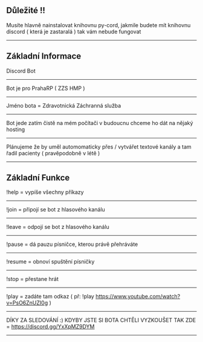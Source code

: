 
Důležité !!
------------

Musíte hlavně nainstalovat knihovnu py-cord, jakmile budete mít knihovnu discord ( která je zastaralá ) tak vám nebude fungovat 

--------------


Základní Informace
----------------------------

Discord Bot

----------------------------

Bot je pro PrahaRP ( ZZS HMP )

----------------------------

Jméno bota = Zdravotnická Záchranná služba

----------------------------

Bot jede zatím čistě na mém počítači v budoucnu chceme ho dát na nějaký hosting

----------------------------


Plánujeme že by uměl automomaticky přes / vytvářet textové kanály a tam řadil pacienty ( pravěpodobně v létě ) 

----------------------------

Základní Funkce
----------------------------

!help     =     vypíše všechny příkazy

----------------------------

!join     =     připojí se bot z hlasového kanálu

----------------------------

!leave    =     odpojí se bot z hlasového kanálu

----------------------------

!pause    =    dá pauzu písničce, kterou právě přehráváte

----------------------------

!resume   =    obnoví spuštění písničky

----------------------------

!stop     =    přestane hrát 

----------------------------


!play     =    zadáte tam odkaz ( př: !play https://www.youtube.com/watch?v=PsO6ZnUZI0g ) 



----------------------------

DÍKY ZA SLEDOVÁNÍ :)
KDYBY JSTE SI BOTA CHTĚLI VYZKOUŠET TAK ZDE = https://discord.gg/YxXpMZ9DYM

---------------------------
